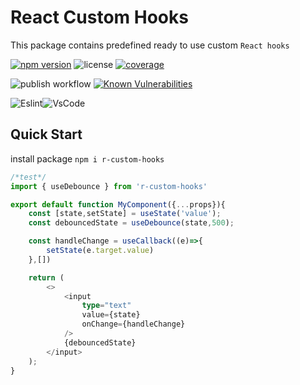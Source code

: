 # React Custom Hooks

This package contains predefined ready to use custom `React hooks`

[![npm version](https://badge.fury.io/js/r-custom-hooks.svg)](https://www.npmjs.com/package/r-custom-hooks) ![license](https://img.shields.io/github/license/bb7hn/react-custom-hooks.svg) [![coverage](https://codecov.io/github/bb7hn/react-custom-hooks/graph/badge.svg?token=MQMFW6N80S)](https://codecov.io/github/bb7hn/react-custom-hooks)

![publish workflow](https://github.com/bb7hn/react-custom-hooks/actions/workflows/npm-publish.yml/badge.svg)
[![Known Vulnerabilities](https://snyk.io/test/github/bb7hn/react-custom-hooks/badge.svg)](https://snyk.io/test/github/bb7hn/react-custom-hooks)

![Eslint](https://img.shields.io/badge/eslint-3A33D1?style=for-the-badge&logo=eslint&logoColor=white)![VsCode](https://img.shields.io/badge/Visual_Studio_Code-0078D4?style=for-the-badge&logo=visual%20studio%20code&logoColor=white)

## Quick Start

install package ```npm i r-custom-hooks```

```ts
/*test*/
import { useDebounce } from 'r-custom-hooks'

export default function MyComponent({...props}){
    const [state,setState] = useState('value');
    const debouncedState = useDebounce(state,500);

    const handleChange = useCallback((e)=>{
        setState(e.target.value)
    },[])

    return (
        <>
            <input 
                type="text" 
                value={state}
                onChange={handleChange}
            />
            {debouncedState}
        </input>
    );
}
```
